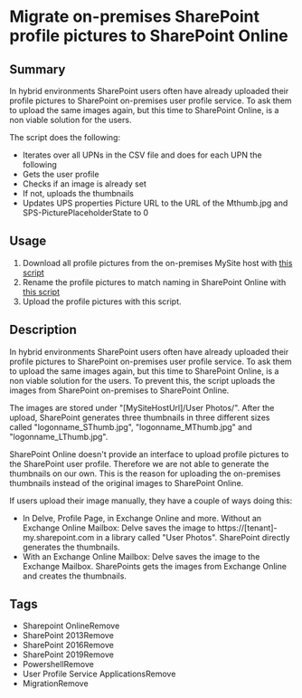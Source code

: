 # Migrate on-premises SharePoint profile pictures to SharePoint Online
## Summary
In hybrid environments SharePoint users often have already uploaded their profile pictures to SharePoint on-premises user profile service.
 To ask them to upload the same images again, but this time to SharePoint Online, is a non viable solution for the users.

The script does the following:

* Iterates over all UPNs in the CSV file and does for each UPN the following
* Gets the user profile
* Checks if an image is already set
* If not, uploads the thumbnails
* Updates UPS properties Picture URL to the URL of the Mthumb.jpg and SPS-PicturePlaceholderState to 0

## Usage

1. Download all profile pictures from the on-premises MySite host with [this script](https://gallery.technet.microsoft.com/Bulk-Export-SharePoint-51857b22)
2. Rename the profile pictures to match naming in SharePoint Online with [this script]()
3. Upload the profile pictures with this script.

## Description
In hybrid environments SharePoint users often have already uploaded their profile pictures to SharePoint on-premises user profile service.
To ask them to upload the same images again, but this time to SharePoint Online, is a non viable solution for the users.
To prevent this, the script uploads the images from SharePoint on-premises to SharePoint Online.

The images are stored under "[MySiteHostUrl]/User Photos/".
After the upload, SharePoint generates three thumbnails in three different sizes called "logonname_SThumb.jpg", "logonname_MThumb.jpg" and "logonname_LThumb.jpg".

SharePoint Online doesn't provide an interface to upload profile pictures to the SharePoint user profile.
Therefore we are not able to generate the thumbnails on our own.
This is the reason for uploading the on-premises thumbnails instead of the original images to SharePoint Online.

If users upload their image manually, they have a couple of ways doing this:

* In Delve, Profile Page, in Exchange Online and more.
Without an Exchange Online Mailbox: Delve saves the image to https://[tenant]-my.sharepoint.com in a library called "User Photos". SharePoint directly generates the thumbnails.
* With an Exchange Online Mailbox: Delve saves the image to the Exchange Mailbox. SharePoints gets the images from Exchange Online and creates the thumbnails.

## Tags
* Sharepoint OnlineRemove
* SharePoint 2013Remove
* SharePoint 2016Remove
* SharePoint 2019Remove
* PowershellRemove
* User Profile Service ApplicationsRemove
* MigrationRemove
